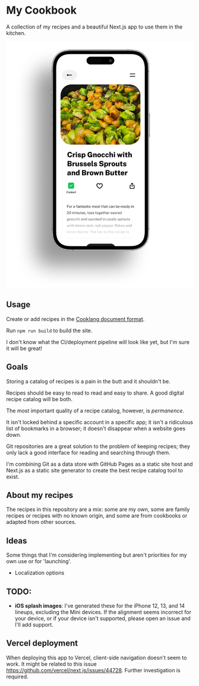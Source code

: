# My Cookbook

A collection of my recipes and a beautiful Next.js app to use them in the kitchen.

![mockup](./mockup.png)

## Usage

Create or add recipes in the [Cooklang document format](https://cooklang.org/).

Run `npm run build` to build the site.

I don't know what the CI/deployment pipeline will look like yet, but I'm sure it will be great!

## Goals

Storing a catalog of recipes is a pain in the butt and it shouldn't be.

Recipes should be easy to read to read and easy to share. A good digital recipe catalog will be both.

The most important quality of a recipe catalog, however, is *permanence*.

It isn't locked behind a specific account in a specific app; it isn't a ridiculous list of bookmarks in a browser; it doesn't disappear when a website goes down.

Git repositories are a great solution to the problem of keeping recipes; they only lack a good interface for reading and searching through them.

I'm combining Git as a data store with GitHub Pages as a static site host and Next.js as a static site generator to create the best recipe catalog tool to exist.

## About my recipes

The recipes in this repository are a mix: some are my own, some are family recipes or recipes with no known origin, and some are from cookbooks or adapted from other sources.

## Ideas

Some things that I'm considering implementing but aren't priorities for my own use or for 'launching'.

- Localization options

## TODO:

- **iOS splash images**: I've generated these for the iPhone 12, 13, and 14 lineups, excluding the Mini devices. If the alignment seems incorrect for your device, or if your device isn't supported, please open an issue and I'll add support.

## Vercel deployment

When deploying this app to Vercel, client-side navigation doesn't seem to work. It might be related to this issue https://github.com/vercel/next.js/issues/44728. Further investigation is required.
